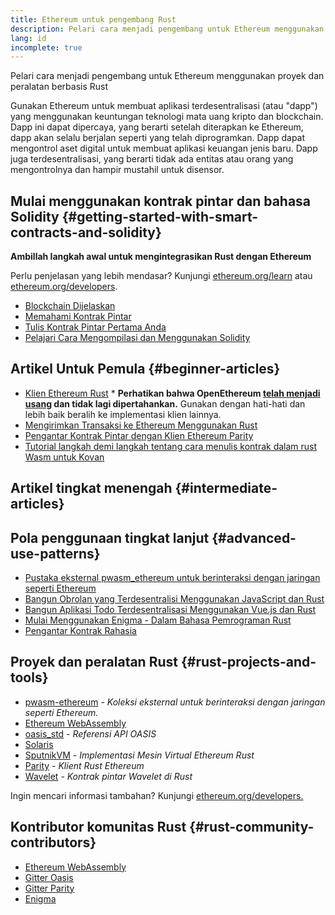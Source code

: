 ```yaml
---
title: Ethereum untuk pengembang Rust
description: Pelari cara menjadi pengembang untuk Ethereum menggunakan proyek dan peralatan berbasis rust
lang: id
incomplete: true
---
```


<FeaturedText>Pelari cara menjadi pengembang untuk Ethereum menggunakan proyek dan peralatan berbasis Rust</FeaturedText>

Gunakan Ethereum untuk membuat aplikasi terdesentralisasi (atau "dapp") yang menggunakan keuntungan teknologi mata uang kripto dan blockchain. Dapp ini dapat dipercaya, yang berarti setelah diterapkan ke Ethereum, dapp akan selalu berjalan seperti yang telah diprogramkan. Dapp dapat mengontrol aset digital untuk membuat aplikasi keuangan jenis baru. Dapp juga terdesentralisasi, yang berarti tidak ada entitas atau orang yang mengontrolnya dan hampir mustahil untuk disensor.

## Mulai menggunakan kontrak pintar dan bahasa Solidity {#getting-started-with-smart-contracts-and-solidity}

**Ambillah langkah awal untuk mengintegrasikan Rust dengan Ethereum**

Perlu penjelasan yang lebih mendasar? Kunjungi [ethereum.org/learn](/learn/) atau [ethereum.org/developers](/developers/).

- [Blockchain Dijelaskan](https://kauri.io/article/d55684513211466da7f8cc03987607d5/blockchain-explained)
- [Memahami Kontrak Pintar](https://kauri.io/article/e4f66c6079e74a4a9b532148d3158188/ethereum-101-part-5-the-smart-contract)
- [Tulis Kontrak Pintar Pertama Anda](https://kauri.io/article/124b7db1d0cf4f47b414f8b13c9d66e2/remix-ide-your-first-smart-contract)
- [Pelajari Cara Mengompilasi dan Menggunakan Solidity](https://kauri.io/article/973c5f54c4434bb1b0160cff8c695369/understanding-smart-contract-compilation-and-deployment)

## Artikel Untuk Pemula {#beginner-articles}

- [Klien Ethereum Rust](https://openethereum.github.io/) \* **Perhatikan bahwa OpenEthereum [telah menjadi usang](https://medium.com/openethereum/gnosis-joins-erigon-formerly-turbo-geth-to-release-next-gen-ethereum-client-c6708dd06dd) dan tidak lagi dipertahankan.** Gunakan dengan hati-hati dan lebih baik beralih ke implementasi klien lainnya.
- [Mengirimkan Transaksi ke Ethereum Menggunakan Rust](https://kauri.io/#collections/A%20Hackathon%20Survival%20Guide/sending-ethereum-transactions-with-rust/)
- [Pengantar Kontrak Pintar dengan Klien Ethereum Parity](https://wiki.parity.io/Smart-Contracts)
- [Tutorial langkah demi langkah tentang cara menulis kontrak dalam rust Wasm untuk Kovan](https://github.com/paritytech/pwasm-tutorial)

## Artikel tingkat menengah {#intermediate-articles}

## Pola penggunaan tingkat lanjut {#advanced-use-patterns}

- [Pustaka eksternal pwasm_ethereum untuk berinteraksi dengan jaringan seperti Ethereum](https://github.com/openethereum/pwasm-ethereum)
- [Bangun Obrolan yang Terdesentralisi Menggunakan JavaScript dan Rust](https://medium.com/perlin-network/build-a-decentralized-chat-using-javascript-rust-webassembly-c775f8484b52)
- [Bangun Aplikasi Todo Terdesentralisasi Menggunakan Vue.js dan Rust](https://medium.com/@jjmace01/build-a-decentralized-todo-app-using-vue-js-rust-webassembly-5381a1895beb)
- [Mulai Menggunakan Enigma - Dalam Bahasa Pemrograman Rust](https://blog.enigma.co/getting-started-with-discovery-the-rust-programming-language-4d1e0b06de15)
- [Pengantar Kontrak Rahasia](https://blog.enigma.co/getting-started-with-enigma-an-intro-to-secret-contracts-cdba4fe501c2)

## Proyek dan peralatan Rust {#rust-projects-and-tools}

- [pwasm-ethereum](https://github.com/paritytech/pwasm-ethereum) - _Koleksi eksternal untuk berinteraksi dengan jaringan seperti Ethereum._
- [Ethereum WebAssembly](https://ewasm.readthedocs.io/en/mkdocs/)
- [oasis_std](https://docs.rs/oasis-std/latest/oasis_std/index.html) - _Referensi API OASIS_
- [Solaris](https://github.com/paritytech/sol-rs)
- [SputnikVM](https://github.com/sorpaas/rust-evm) - _Implementasi Mesin Virtual Ethereum Rust_
- [Parity](https://github.com/paritytech/parity-ethereum) - _Klient Rust Ethereum_
- [Wavelet](https://wavelet.perlin.net/docs/smart-contracts) - _Kontrak pintar Wavelet di Rust_

Ingin mencari informasi tambahan? Kunjungi [ethereum.org/developers.](/developers/)

## Kontributor komunitas Rust {#rust-community-contributors}

- [Ethereum WebAssembly](https://gitter.im/ewasm/Lobby)
- [Gitter Oasis](https://gitter.im/Oasis-official/Lobby)
- [Gitter Parity](https://gitter.im/paritytech/parity)
- [Enigma](https://discord.gg/SJK32GY)

